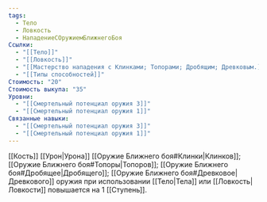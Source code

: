 ```yaml
---
tags:
  - Тело
  - Ловкость
  - НападениеСОружиемБлижнегоБоя
Ссылки:
  - "[[Тело]]"
  - "[[Ловкость]]"
  - "[[Мастерство нападения с Клинками; Топорами; Дробящим; Древковым.]]"
  - "[[Типы способностей]]"
Стоимость: "20"
Стоимость выкупа: "35"
Уровни:
  - "[[Смертельный потенциал оружия 3]]"
  - "[[Смертельный потенциал оружия 1]]"
Связанные навыки:
  - "[[Смертельный потенциал оружия 3]]"
  - "[[Смертельный потенциал оружия 1]]"
---
```

[[Кость]] [[Урон|Урона]] [[Оружие Ближнего боя#Клинки|Клинков]]; [[Оружие Ближнего боя#Топоры|Топоров]]; [[Оружие Ближнего боя#Дробящее|Дробящего]]; [[Оружие Ближнего боя#Древковое|Древкового]] оружия при использовании [[Тело|Тела]] или [[Ловкость|Ловкости]] повышается на 1 [[Ступень]]. 